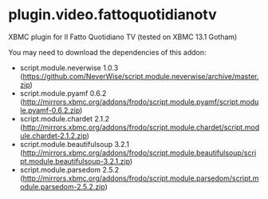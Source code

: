 plugin.video.fattoquotidianotv
=================

XBMC plugin for Il Fatto Quotidiano TV (tested on XBMC 13.1 Gotham)

You may need to download the dependencies of this addon:
- script.module.neverwise 1.0.3 (https://github.com/NeverWise/script.module.neverwise/archive/master.zip)
- script.module.pyamf 0.6.2 (http://mirrors.xbmc.org/addons/frodo/script.module.pyamf/script.module.pyamf-0.6.2.zip)
- script.module.chardet 2.1.2 (http://mirrors.xbmc.org/addons/frodo/script.module.chardet/script.module.chardet-2.1.2.zip)
- script.module.beautifulsoup 3.2.1 (http://mirrors.xbmc.org/addons/frodo/script.module.beautifulsoup/script.module.beautifulsoup-3.2.1.zip)
- script.module.parsedom 2.5.2 (http://mirrors.xbmc.org/addons/frodo/script.module.parsedom/script.module.parsedom-2.5.2.zip)
